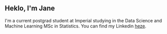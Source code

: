 ## Heklo, I'm Jane

I'm a current postgrad student at Imperial studying in the Data Science and Machine Learning MSc in Statistics. You can find my Linkedin [heze](htts://www.linkedin.com/in/jane-manning-772920207/).
